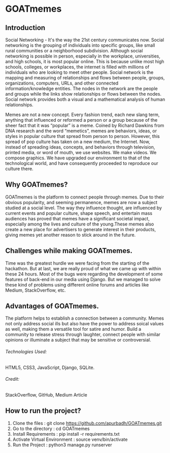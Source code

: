# GOATmemes

## Introduction

Social Networking - It's the way the 21st century communicates now. Social networking is the grouping of individuals into specific groups, like small rural communities or a neighborhood subdivision. Although social networking is possible in person, especially in the workplace, universities, and high schools, it is most popular online. This is because unlike most high schools, colleges, or workplaces, the internet is filled with millions of individuals who are looking to meet other people. Social network is the mapping and measuring of relationships and flows between people, groups, organizations, computers, URLs, and other connected information/knowledge entities. The nodes in the network are the people and groups while the links show relationships or flows between the nodes. Social network provides both a visual and a mathematical analysis of human relationships.

Memes are not a new concept. Every fashion trend, each new slang term, anything that influenced or reformed a person or a group because of the sheer fact that it was “popular” is a meme. Coined by Richard Dawkins from DNA research and the word “memetics”, memes are behaviors, ideas, or styles in popular culture that spread from person to person. However, this spread of pop culture has taken on a new medium, the Internet. Now, instead of spreading ideas, concepts, and behaviors through television, printed media, or word of mouth, we use websites. We make videos. We compose graphics. We have upgraded our environment to that of the technological world, and have consequently proceeded to reproduce our culture there.


## Why GOATmemes?

GOATmemes is the platform to connect people through memes. Due to their obvious popularity, and seeming permanence, memes are now a subject studied at a social level. The way they influence thought, are influenced by current events and popular culture, shape speech, and entertain mass audiences has proved that memes have a significant societal impact, especially among the lives and culture of the young.These memes also create a new place for advertisers to generate interest in their products, giving memes yet another reason to stick around in the future.


## Challenges while making GOATmemes.

Time was the greatest hurdle we were facing from the starting of the hackathon. But at last, we are really proud of what we came up with within these 24 hours. Most of the bugs were regarding the development of some features of back-end in our media using Django. But we managed to solve these kind of problems using different online forums and articles like Medium, StackOverflow, etc.


## Advantages of GOATmemes.

The platform helps to establish a connection between a community.
Memes not only address social ills but also have the power to address soical values as well, making them a versatile tool for satire and humor.
Build a community to release stress through laughter, connect people with similar opinions or illuminate a subject that may be sensitive or controversial.


###### Technologies Used: 
HTML5, CSS3, JavaScript, Django, SQLite.

###### Credit: 
StackOverflow, GitHub, Medium Article


## How to run the project?
1. Clone the files : git clone https://github.com/apurbadh/GOATmemes.git
2. Go to the directory : cd GOATmemes
3. Install Requirements : pip install -r requirements.txt
3. Activate Virtual Environment : source venv/bin/activate
4. Run the Project : python3 manage.py runserver